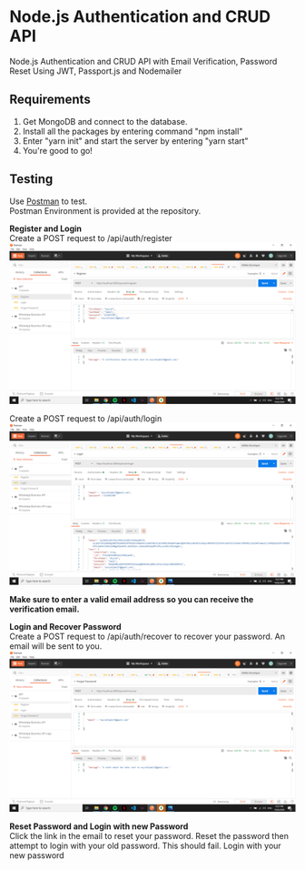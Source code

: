 # Node.js Authentication and CRUD API
Node.js Authentication and CRUD API with Email Verification, Password Reset Using JWT, Passport.js and Nodemailer

## Requirements
1. Get MongoDB and connect to the database.
2. Install all the packages by entering command "npm install"
3. Enter "yarn init" and start the server by entering "yarn start"
4. You're good to go!

## Testing
Use <a href="https://www.getpostman.com" target="_blank">Postman</a> to test.<br/>
Postman Environment is provided at the repository. 

**Register and Login** <br/>
Create a POST request to /api/auth/register <br/>
![Register](https://github.com/asyrafjamil/NodeJS-Authentication-App-JWT/blob/master/Register%20User.png "Register")


Create a POST request to /api/auth/login
![Login](https://github.com/asyrafjamil/NodeJS-Authentication-App-JWT/blob/master/Login%20User.png "Login")

**Make sure to enter a valid email address so you can receive the verification email.**<br/>

**Login and Recover Password** <br/>
Create a POST request to /api/auth/recover to recover your password. An email will be sent to you.
![Recover](https://github.com/asyrafjamil/NodeJS-Authentication-App-JWT/blob/master/Reset%20Password.png "Reset")

**Reset Password and Login with new Password** <br/>
Click the link in the email to reset your password. 
Reset the password then attempt to login with your old password. This should fail. Login with your new password



